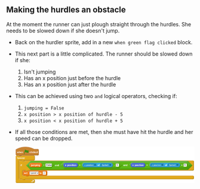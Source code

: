 ## Making the hurdles an obstacle

At the moment the runner can just plough straight through the hurdles. She needs to be slowed down if she doesn't jump.

- Back on the hurdler sprite, add in a new `when green flag clicked` block.
- This next part is a little complicated. The runner should be slowed down if she:
  1. Isn't jumping
  1. Has an x position just before the hurdle
  1. Has an x position just after the hurdle
- This can be achieved using two `and` logical operators, checking if:
  1. `jumping = False`
  1. `x position > x position of hurdle - 5`
  1. `x position < x position of hurdle + 5`
- If all those conditions are met, then she must have hit the hurdle and her speed can be dropped.

	<!--
	when green flag clicked
	forever
	if <<(jumping)=[False]>and<<(x position) > (([x position v] of [Sprite3 v])- [5])> and <(x position) < (([x position v] of [Sprite3 v]) + [5])>>>
	set [speed V] to [2]
	-->

	![script](images/collide.png)

